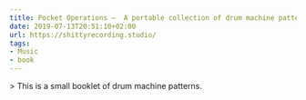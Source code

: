```yaml
---
title: Pocket Operations —  A portable collection of drum machine patterns
date: 2019-07-13T20:51:10+02:00
url: https://shittyrecording.studio/
tags:
- Music
- book
---
```

&gt; This is a small booklet of drum machine patterns.